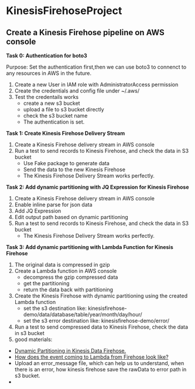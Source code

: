 # KinesisFirehoseProject

## Create a Kinesis Firehose pipeline on AWS console

**Task 0: Authentication for boto3**

Purpose: Set the authentication first,then we can use boto3 to connenct to any resources in AWS in the future.

1. Create a new User in IAM role with AdministratorAccess permission
2. Create the credentials and config file under ~/.aws/
3. Test the credentails works
   - create a new s3 bucket
   - upload a file to s3 bucket directly
   - check the s3 bucket name
   - The authentication is set.

**Task 1: Create Kinesis Firehose Delivery Stream**

1. Create a Kinesis Firehose delivery stream in AWS console
2. Run a test to send records to Kinesis Firehose, and check the data in S3 bucket
   - Use Fake package to generate data
   - Send the data to the new Kinesis Firehose
   - The Kinesis Firehose Delivery Stream works perfectly.

**Task 2: Add dynamic partitioning with JQ Expression for Kinesis Firehose**
1. Create a Kinesis Firehose delivery stream in AWS console
2. Enable inline parse for json data
3. Add JQ Expression
4. Edit output path based on dynamic partitioning
5. Run a test to send records to Kinesis Firehose, and check the data in S3 bucket
   - The Kinesis Firehose Delivery Stream works perfectly.

**Task 3: Add dynamic partitioning with Lambda Function for Kinesis Firehose**
1. The original data is compressed in gzip
2. Create a Lambda function in AWS console
   - decompress the gzip compressed data
   - get the partitioning
   - return the data back with partitioning
3. Create the Kinesis Firehose with dynamic partitioning using the created Lambda function
   - set the s3 destination like: kinesisfirehose-demo/data/database/table/year/month/day/hour/
   - set the s3 error destination like: kinesisfirehose-demo/error/
5. Run a test to send compressed data to Kinesis Firehose, check the data in s3 bucket
6. good materials:
- [Dynamic Partitioning in Kinesis Data Firehose.](https://docs.aws.amazon.com/firehose/latest/dev/dynamic-partitioning.html)
- [How does the event coming to Lambda from Firehose look like?](https://docs.aws.amazon.com/lambda/latest/dg/services-kinesisfirehose.html)
- Upload an error_message file, which can help us to understand, when there is an error, how kinesis firehose save the rawData to error path in s3 bucket.
- []()
